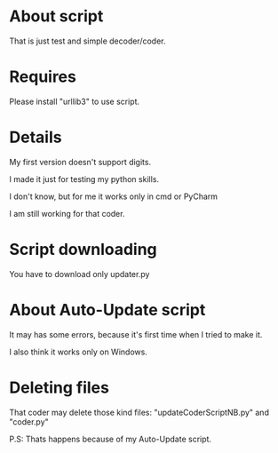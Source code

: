 # About script
That is just test and simple decoder/coder.



# Requires
Please install "urllib3" to use script.



# Details
My first version doesn't support digits.

I made it just for testing my python skills.

I don't know, but for me it works only in cmd or PyCharm

I am still working for that coder.



# Script downloading
You have to download only updater.py



# About Auto-Update script

It may has some errors, because it's first time when I tried to make it.

I also think it works only on Windows.



# Deleting files
That coder may delete those kind files: "updateCoderScriptNB.py" and "coder.py"

P.S: Thats happens because of my Auto-Update script.
